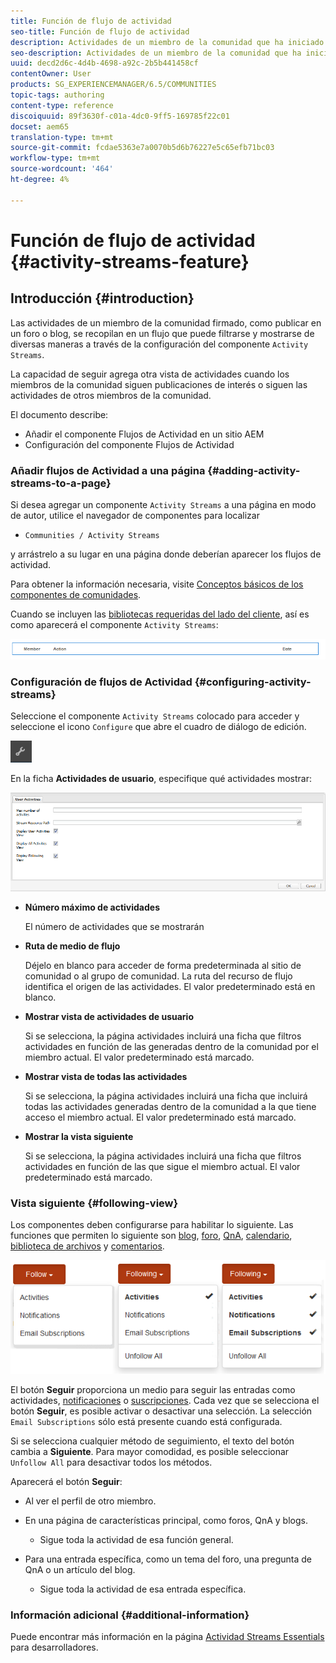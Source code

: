 ```yaml
---
title: Función de flujo de actividad
seo-title: Función de flujo de actividad
description: Actividades de un miembro de la comunidad que ha iniciado sesión
seo-description: Actividades de un miembro de la comunidad que ha iniciado sesión
uuid: decd2d6c-4d4b-4698-a92c-2b5b441458cf
contentOwner: User
products: SG_EXPERIENCEMANAGER/6.5/COMMUNITIES
topic-tags: authoring
content-type: reference
discoiquuid: 89f3630f-c01a-4dc0-9ff5-169785f22c01
docset: aem65
translation-type: tm+mt
source-git-commit: fcdae5363e7a0070b5d6b76227e5c65efb71bc03
workflow-type: tm+mt
source-wordcount: '464'
ht-degree: 4%

---
```



# Función de flujo de actividad {#activity-streams-feature}

## Introducción {#introduction}

Las actividades de un miembro de la comunidad firmado, como publicar en un foro o blog, se recopilan en un flujo que puede filtrarse y mostrarse de diversas maneras a través de la configuración del componente `Activity Streams`.

La capacidad de seguir agrega otra vista de actividades cuando los miembros de la comunidad siguen publicaciones de interés o siguen las actividades de otros miembros de la comunidad.

El documento describe:

* Añadir el componente Flujos de Actividad en un sitio AEM
* Configuración del componente Flujos de Actividad

### Añadir flujos de Actividad a una página {#adding-activity-streams-to-a-page}

Si desea agregar un componente `Activity Streams` a una página en modo de autor, utilice el navegador de componentes para localizar

* `Communities / Activity Streams`

y arrástrelo a su lugar en una página donde deberían aparecer los flujos de actividad.

Para obtener la información necesaria, visite [Conceptos básicos de los componentes de comunidades](/help/communities/basics.md).

Cuando se incluyen las [bibliotecas requeridas del lado del cliente](/help/communities/essentials-activities.md#essentials-for-client-side), así es como aparecerá el componente `Activity Streams`:

![Flujos de actividad](assets/activity-component.png)

### Configuración de flujos de Actividad {#configuring-activity-streams}

Seleccione el componente `Activity Streams` colocado para acceder y seleccione el icono `Configure` que abre el cuadro de diálogo de edición.

![configurar](assets/configure-new.png)

En la ficha **Actividades de usuario**, especifique qué actividades mostrar:

![actividades de usuario](assets/user-activities.png)

* **Número máximo de actividades**

   El número de actividades que se mostrarán

* **Ruta de medio de flujo**

   Déjelo en blanco para acceder de forma predeterminada al sitio de comunidad o al grupo de comunidad. La ruta del recurso de flujo identifica el origen de las actividades. El valor predeterminado está en blanco.

* **Mostrar vista de actividades de usuario**

   Si se selecciona, la página actividades incluirá una ficha que filtros actividades en función de las generadas dentro de la comunidad por el miembro actual. El valor predeterminado está marcado.

* **Mostrar vista de todas las actividades**

   Si se selecciona, la página actividades incluirá una ficha que incluirá todas las actividades generadas dentro de la comunidad a la que tiene acceso el miembro actual. El valor predeterminado está marcado.

* **Mostrar la vista siguiente**

   Si se selecciona, la página actividades incluirá una ficha que filtros actividades en función de las que sigue el miembro actual. El valor predeterminado está marcado.

### Vista siguiente {#following-view}

Los componentes deben configurarse para habilitar lo siguiente. Las funciones que permiten lo siguiente son [blog](/help/communities/blog-feature.md), [foro](/help/communities/forum.md), [QnA](/help/communities/working-with-qna.md), [calendario](/help/communities/calendar.md), [biblioteca de archivos](/help/communities/file-library.md) y [comentarios](/help/communities/comments.md).

![vista siguiente](assets/following-activities.png)

El botón **Seguir** proporciona un medio para seguir las entradas como actividades, [notificaciones](/help/communities/notifications.md) o [suscripciones](/help/communities/subscriptions.md). Cada vez que se selecciona el botón **Seguir**, es posible activar o desactivar una selección. La selección `Email Subscriptions` sólo está presente cuando está configurada.

Si se selecciona cualquier método de seguimiento, el texto del botón cambia a **Siguiente**. Para mayor comodidad, es posible seleccionar `Unfollow All` para desactivar todos los métodos.

Aparecerá el botón **Seguir**:

* Al ver el perfil de otro miembro.
* En una página de características principal, como foros, QnA y blogs.

   * Sigue toda la actividad de esa función general.

* Para una entrada específica, como un tema del foro, una pregunta de QnA o un artículo del blog.

   * Sigue toda la actividad de esa entrada específica.

### Información adicional {#additional-information}

Puede encontrar más información en la página [Actividad Streams Essentials](/help/communities/essentials-activities.md) para desarrolladores.
